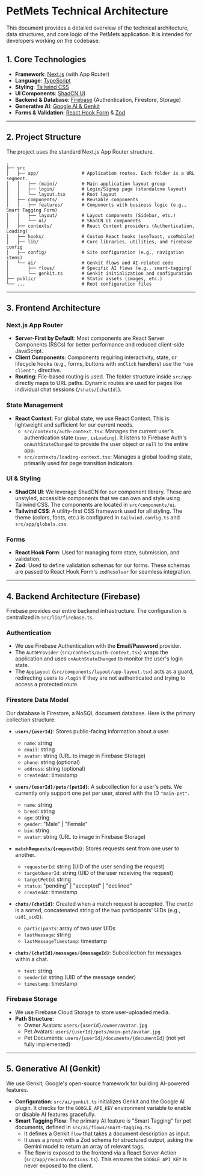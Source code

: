 # PetMets Technical Architecture

This document provides a detailed overview of the technical architecture, data structures, and core logic of the PetMets application. It is intended for developers working on the codebase.

## 1. Core Technologies

- **Framework**: [Next.js](https://nextjs.org/) (with App Router)
- **Language**: [TypeScript](https://www.typescriptlang.org/)
- **Styling**: [Tailwind CSS](https://tailwindcss.com/)
- **UI Components**: [ShadCN UI](https://ui.shadcn.com/)
- **Backend & Database**: [Firebase](https://firebase.google.com/) (Authentication, Firestore, Storage)
- **Generative AI**: [Google AI & Genkit](httpss://firebase.google.com/docs/genkit)
- **Forms & Validation**: [React Hook Form](https://react-hook-form.com/) & [Zod](https://zod.dev/)

---

## 2. Project Structure

The project uses the standard Next.js App Router structure.

```
.
├── src
│   ├── app/                # Application routes. Each folder is a URL segment.
│   │   ├── (main)/         # Main application layout group
│   │   ├── login/          # Login/Signup page (standalone layout)
│   │   └── layout.tsx      # Root layout
│   ├── components/         # Reusable components
│   │   ├── features/       # Components with business logic (e.g., Smart Tagging Form)
│   │   ├── layout/         # Layout components (Sidebar, etc.)
│   │   └── ui/             # ShadCN UI components
│   ├── contexts/           # React Context providers (Authentication, Loading)
│   ├── hooks/              # Custom React hooks (useToast, useMobile)
│   ├── lib/                # Core libraries, utilities, and Firebase config
│   ├── config/             # Site configuration (e.g., navigation items)
│   └── ai/                 # Genkit flows and AI-related code
│       ├── flows/          # Specific AI flows (e.g., smart-tagging)
│       └── genkit.ts       # Genkit initialization and configuration
├── public/                 # Static assets (images, etc.)
└── ...                     # Root configuration files
```

---

## 3. Frontend Architecture

### Next.js App Router

- **Server-First by Default**: Most components are React Server Components (RSCs) for better performance and reduced client-side JavaScript.
- **Client Components**: Components requiring interactivity, state, or lifecycle hooks (e.g., forms, buttons with `onClick` handlers) use the `"use client";` directive.
- **Routing**: File-based routing is used. The folder structure inside `src/app` directly maps to URL paths. Dynamic routes are used for pages like individual chat sessions (`/chats/[chatId]`).

### State Management

- **React Context**: For global state, we use React Context. This is lightweight and sufficient for our current needs.
  - `src/contexts/auth-context.tsx`: Manages the current user's authentication state (`user`, `isLoading`). It listens to Firebase Auth's `onAuthStateChanged` to provide the user object or `null` to the entire app.
  - `src/contexts/loading-context.tsx`: Manages a global loading state, primarily used for page transition indicators.

### UI & Styling

- **ShadCN UI**: We leverage ShadCN for our component library. These are unstyled, accessible components that we can own and style using Tailwind CSS. The components are located in `src/components/ui`.
- **Tailwind CSS**: A utility-first CSS framework used for all styling. The theme (colors, fonts, etc.) is configured in `tailwind.config.ts` and `src/app/globals.css`.

### Forms

- **React Hook Form**: Used for managing form state, submission, and validation.
- **Zod**: Used to define validation schemas for our forms. These schemas are passed to React Hook Form's `zodResolver` for seamless integration.

---

## 4. Backend Architecture (Firebase)

Firebase provides our entire backend infrastructure. The configuration is centralized in `src/lib/firebase.ts`.

### Authentication

- We use Firebase Authentication with the **Email/Password** provider.
- The `AuthProvider` (`src/contexts/auth-context.tsx`) wraps the application and uses `onAuthStateChanged` to monitor the user's login state.
- The `AppLayout` (`src/components/layout/app-layout.tsx`) acts as a guard, redirecting users to `/login` if they are not authenticated and trying to access a protected route.

### Firestore Data Model

Our database is Firestore, a NoSQL document database. Here is the primary collection structure:

- **`users/{userId}`**: Stores public-facing information about a user.
  - `name`: string
  - `email`: string
  - `avatar`: string (URL to image in Firebase Storage)
  - `phone`: string (optional)
  - `address`: string (optional)
  - `createdAt`: timestamp

- **`users/{userId}/pets/{petId}`**: A subcollection for a user's pets. We currently only support one pet per user, stored with the ID `"main-pet"`.
  - `name`: string
  - `breed`: string
  - `age`: string
  - `gender`: "Male" | "Female"
  - `bio`: string
  - `avatar`: string (URL to image in Firebase Storage)

- **`matchRequests/{requestId}`**: Stores requests sent from one user to another.
  - `requesterId`: string (UID of the user sending the request)
  - `targetOwnerId`: string (UID of the user receiving the request)
  - `targetPetId`: string
  - `status`: "pending" | "accepted" | "declined"
  - `createdAt`: timestamp

- **`chats/{chatId}`**: Created when a match request is accepted. The `chatId` is a sorted, concatenated string of the two participants' UIDs (e.g., `uid1_uid2`).
  - `participants`: array of two user UIDs
  - `lastMessage`: string
  - `lastMessageTimestamp`: timestamp

- **`chats/{chatId}/messages/{messageId}`**: Subcollection for messages within a chat.
  - `text`: string
  - `senderId`: string (UID of the message sender)
  - `timestamp`: timestamp

### Firebase Storage

- We use Firebase Cloud Storage to store user-uploaded media.
- **Path Structure**:
  - Owner Avatars: `users/{userId}/owner/avatar.jpg`
  - Pet Avatars: `users/{userId}/pets/main-pet/avatar.jpg`
  - Pet Documents: `users/{userId}/documents/{documentId}` (not yet fully implemented)

---

## 5. Generative AI (Genkit)

We use Genkit, Google's open-source framework for building AI-powered features.

- **Configuration**: `src/ai/genkit.ts` initializes Genkit and the Google AI plugin. It checks for the `GOOGLE_API_KEY` environment variable to enable or disable AI features gracefully.
- **Smart Tagging Flow**: The primary AI feature is "Smart Tagging" for pet documents, defined in `src/ai/flows/smart-tagging.ts`.
  - It defines a Genkit `flow` that takes a document description as input.
  - It uses a `prompt` with a Zod schema for structured output, asking the Gemini model to return an array of relevant tags.
  - The flow is exposed to the frontend via a React Server Action (`src/app/records/actions.ts`). This ensures the `GOOGLE_API_KEY` is never exposed to the client.